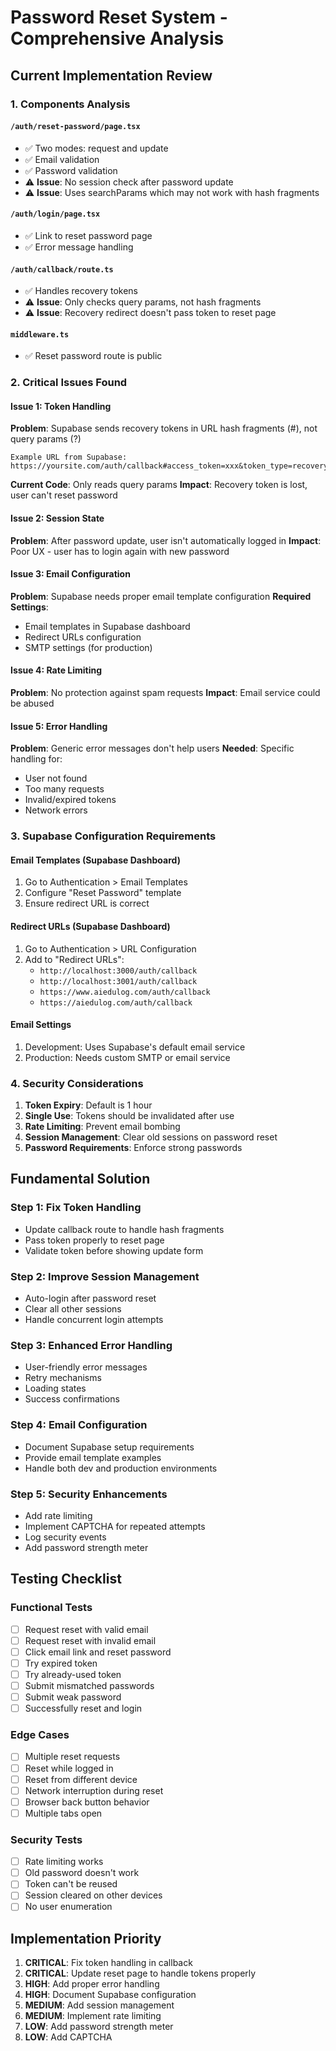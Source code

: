 # Password Reset System - Comprehensive Analysis

## Current Implementation Review

### 1. Components Analysis

#### `/auth/reset-password/page.tsx`
- ✅ Two modes: request and update
- ✅ Email validation
- ✅ Password validation
- ⚠️ **Issue**: No session check after password update
- ⚠️ **Issue**: Uses searchParams which may not work with hash fragments

#### `/auth/login/page.tsx`
- ✅ Link to reset password page
- ✅ Error message handling

#### `/auth/callback/route.ts`
- ✅ Handles recovery tokens
- ⚠️ **Issue**: Only checks query params, not hash fragments
- ⚠️ **Issue**: Recovery redirect doesn't pass token to reset page

#### `middleware.ts`
- ✅ Reset password route is public

### 2. Critical Issues Found

#### Issue 1: Token Handling
**Problem**: Supabase sends recovery tokens in URL hash fragments (#), not query params (?)
```
Example URL from Supabase:
https://yoursite.com/auth/callback#access_token=xxx&token_type=recovery&type=recovery
```

**Current Code**: Only reads query params
**Impact**: Recovery token is lost, user can't reset password

#### Issue 2: Session State
**Problem**: After password update, user isn't automatically logged in
**Impact**: Poor UX - user has to login again with new password

#### Issue 3: Email Configuration
**Problem**: Supabase needs proper email template configuration
**Required Settings**:
- Email templates in Supabase dashboard
- Redirect URLs configuration
- SMTP settings (for production)

#### Issue 4: Rate Limiting
**Problem**: No protection against spam requests
**Impact**: Email service could be abused

#### Issue 5: Error Handling
**Problem**: Generic error messages don't help users
**Needed**: Specific handling for:
- User not found
- Too many requests
- Invalid/expired tokens
- Network errors

### 3. Supabase Configuration Requirements

#### Email Templates (Supabase Dashboard)
1. Go to Authentication > Email Templates
2. Configure "Reset Password" template
3. Ensure redirect URL is correct

#### Redirect URLs (Supabase Dashboard)
1. Go to Authentication > URL Configuration
2. Add to "Redirect URLs":
   - `http://localhost:3000/auth/callback`
   - `http://localhost:3001/auth/callback`
   - `https://www.aiedulog.com/auth/callback`
   - `https://aiedulog.com/auth/callback`

#### Email Settings
1. Development: Uses Supabase's default email service
2. Production: Needs custom SMTP or email service

### 4. Security Considerations

1. **Token Expiry**: Default is 1 hour
2. **Single Use**: Tokens should be invalidated after use
3. **Rate Limiting**: Prevent email bombing
4. **Session Management**: Clear old sessions on password reset
5. **Password Requirements**: Enforce strong passwords

## Fundamental Solution

### Step 1: Fix Token Handling
- Update callback route to handle hash fragments
- Pass token properly to reset page
- Validate token before showing update form

### Step 2: Improve Session Management
- Auto-login after password reset
- Clear all other sessions
- Handle concurrent login attempts

### Step 3: Enhanced Error Handling
- User-friendly error messages
- Retry mechanisms
- Loading states
- Success confirmations

### Step 4: Email Configuration
- Document Supabase setup requirements
- Provide email template examples
- Handle both dev and production environments

### Step 5: Security Enhancements
- Add rate limiting
- Implement CAPTCHA for repeated attempts
- Log security events
- Add password strength meter

## Testing Checklist

### Functional Tests
- [ ] Request reset with valid email
- [ ] Request reset with invalid email
- [ ] Click email link and reset password
- [ ] Try expired token
- [ ] Try already-used token
- [ ] Submit mismatched passwords
- [ ] Submit weak password
- [ ] Successfully reset and login

### Edge Cases
- [ ] Multiple reset requests
- [ ] Reset while logged in
- [ ] Reset from different device
- [ ] Network interruption during reset
- [ ] Browser back button behavior
- [ ] Multiple tabs open

### Security Tests
- [ ] Rate limiting works
- [ ] Old password doesn't work
- [ ] Token can't be reused
- [ ] Session cleared on other devices
- [ ] No user enumeration

## Implementation Priority

1. **CRITICAL**: Fix token handling in callback
2. **CRITICAL**: Update reset page to handle tokens properly
3. **HIGH**: Add proper error handling
4. **HIGH**: Document Supabase configuration
5. **MEDIUM**: Add session management
6. **MEDIUM**: Implement rate limiting
7. **LOW**: Add password strength meter
8. **LOW**: Add CAPTCHA